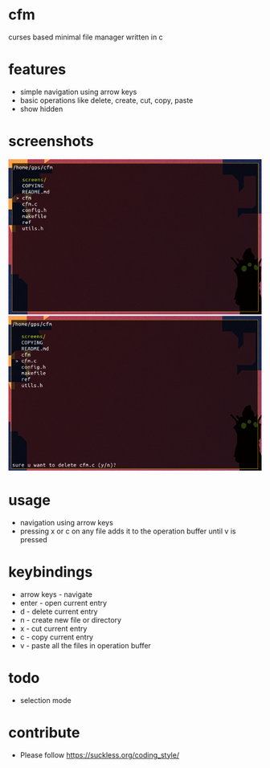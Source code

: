 # cfm
curses based minimal file manager written in c 

# features
+ simple navigation using arrow keys
+ basic operations like delete, create, cut, copy, paste
+ show hidden

# screenshots
![screen 1](screens/1.png?raw=true)
![screen 2](screens/2.png?raw=true)

# usage
+ navigation using arrow keys
+ pressing x or c on any file adds it to the operation buffer until v is pressed

# keybindings
+ arrow keys - navigate
+ enter - open current entry
+ d - delete current entry
+ n - create new file or directory
+ x - cut current entry
+ c - copy current entry
+ v - paste all the files in operation buffer

# todo
+ selection mode

# contribute
+ Please follow https://suckless.org/coding_style/
